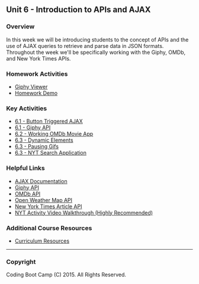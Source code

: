 ## Unit 6 - Introduction to APIs and AJAX

### Overview

In this week we will be introducing students to the concept of APIs and the use of AJAX queries to retrieve and parse data in JSON formats. Throughout the week we'll be specifically working with the Giphy, OMDb, and New York Times APIs.

### Homework Activities

* [Giphy Viewer](../../../01-Class-Content/06-ajax/02-Homework/Instructions/homework.md)
* [Homework Demo](../../../01-Class-Content/06-ajax/02-Homework/Instructions/homework_demo.mov)

### Key Activities

* [6.1 - Button Triggered AJAX](../../../01-Class-Content/06-ajax/01-Activities/03-AJAX_to_HTML)
* [6.1 - Giphy API](../../../01-Class-Content/06-ajax/01-Activities/04-Giphy_API)
* [6.2 - Working OMDb Movie App](../../../01-Class-Content/06-ajax/01-Activities/10-WorkingMovieApp)
* [6.3 - Dynamic Elements](../../../01-Class-Content/06-ajax/01-Activities/14-DynamicElements)
* [6.3 - Pausing Gifs](../../../01-Class-Content/06-ajax/01-Activities/15-PausingGifs)
* [6.3 - NYT Search Application](../../../01-Class-Content/06-ajax/01-Activities/16-NYTSearch)

### Helpful Links

* [AJAX Documentation](http://api.jquery.com/jquery.ajax/)
* [Giphy API](https://github.com/Giphy/GiphyAPI)
* [OMDb API](http://www.omdbapi.com/)
* [Open Weather Map API](http://openweathermap.org/api)
* [New York Times Article API](http://developer.nytimes.com/docs/read/article_search_api_v2)
* [NYT Activity Video Walkthrough (Highly Recommended)](https://youtu.be/RQTVw6XJAac?list=PLgJ8UgkiorCnCFzNp0dP0zJyeFAgstYTj)

### Additional Course Resources

* [Curriculum Resources](https://github.com/coding-boot-camp/curriculum-resources)

- - -

### Copyright

Coding Boot Camp (C) 2015. All Rights Reserved.
